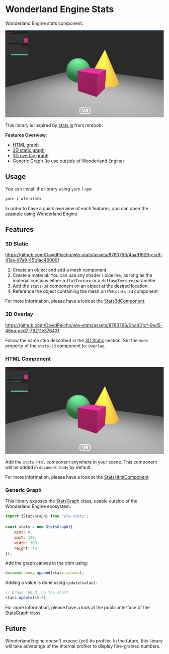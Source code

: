 # Wonderland Engine Stats

Wonderland Engine stats component.

![Example showing FPS and frame time](https://github.com/DavidPeicho/wle-stats/blob/main/img/example.png)

This library is inspired by [stats.js](https://github.com/mrdoob/stats.js) from mrdoob.

**Features Overview**:

* [HTML graph](#html-Component)
* [3D static graph](#3d-static)
* [3D overlay graph](#3d-overlay)
* [Generic Graph](#generic-graph) (to use outside of Wonderland Engine)

## Usage

You can install the library using `yarn` / `npm`:

```sh
yarn i wle-stats
```

In order to have a quick overview of each features, you can open the [example](./example) using Wonderland Engine.

## Features

### 3D Static

https://github.com/DavidPeicho/wle-stats/assets/8783766/4aa91829-ccdf-41aa-97a9-45b1ac46009f

1. Create an object and add a mesh component
2. Create a material. You can use any shader / pipeline, as long as the material contains
  either a `flatTexture` or a `diffuseTexture` parameter.
3. Add the `stats-3d` component on an object at the desired location.
4. Reference the object containing the mesh on the `stats-3d` component

For more information, please have a look at the [Stats3dComponent](./src/components/stats3d-component.ts).

### 3D Overlay

https://github.com/DavidPeicho/wle-stats/assets/8783766/0bad31cf-9ed5-46ea-acd7-79211e376431

Follow the same step described in the [3D Static](#3d-static) section. Set the `mode` property of the `stats-3d` component to: `Overlay`.

### HTML Component

![HTML stats example](https://github.com/DavidPeicho/wle-stats/blob/main/img/example.png)

Add the `stats-html` component anywhere in your scene. This component will be added in `document.body` by default.

For more information, please have a look at the [StatsHtmlComponent](./src/components/stats-html-component.ts).

### Generic Graph

This library exposes the [StatsGraph](./src/stats.ts) class, usable outside of the Wonderland Engine ecosystem.

```js
import {StatsGraph} from 'wle-stats';

const stats = new StatsGraph({
    minY: 0,
    maxY: 120,
    width: 100,
    height: 40
});
```

Add the graph canvas in the dom using:

```js
document.body.append(stats.canvas);
```

Adding a value is done using `update(value)`:

```js
// Draws '50.0' on the chart.
stats.update(50.0);
```

For more information, please have a look at the public interface of the
[StatsGraph](./src/stats.ts) class.

## Future

WonderlandEngine doesn't expose (yet) its profiler. In the future, this library will take advatange of the internal profiler to display fine-grained numbers.
